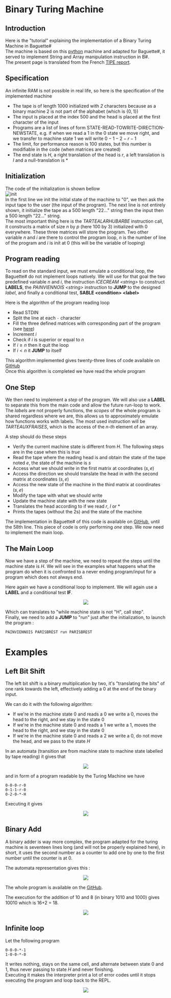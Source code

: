# Binary Turing Machine
## Introduction
Here is the "tutorial" explaining the implementation of a Binary Turing Machine in Baguette#  
The machine is based on this [python](https://sandipanweb.wordpress.com/2020/08/08/simulating-a-turing-machine-with-python-and-executing-programs/) machine and adapted for Baguette#, it served to implement String and Array manipulation instruction in B#.  
The present page is translated from the French [TIPE report](https://github.com/coco33920/rapport_tipe).

## Specification
An infinite RAM is not possible in real life, so here is the specification of the implemented machine
- The tape is of length 1000 initialized with *2* characters because as a binary machine 2 is not part of the alphabet (which is $\{0,1\}$)
- The input is placed at the index 500 and the head is placed at the first character of the input 
- Programs are a list of lines of form STATE-READ-TOWRITE-DIRECTION-NEWSTATE, e.g. if when we read a 1 in the 0 state we 
move right, and we transfer to machine state 1 we will write $0-1-2-r-1$
- The limit, for performance reason is 100 states, but this number is modifiable in the code (when matrices are created)
- The end state is $H$, a right translation of the head is $r$, a left translation is $l$ and a null-translation is $*$
  
## Initialization 
The code of the initialization is shown bellow  
![init](img/turing/init.png)      
In the first line we init the initial state of the machine to "0", we then ask the input tape to the user (the input of the program). The next line is not entirely shown, it initialize the tape as a 500 length "22..." string then the input then a 500 length "22..." string.  
The most important thing here is the *TARTEALARHUBARBE* instruction call, it constructs a matrix of size $n$ by $p$ (here 100 by 3) initialized with 0 everywhere. These three matrices will store the program. Two other variable $n$ and *i* are there to control the program loop, $n$ is the number of line of the program and $i$ is init at 0 (this will be the variable of looping)  

## Program reading
To read on the standard input, we must emulate a conditional loop, the Baguette# do not implement loops natively. We will use for that goal the two predefined variable $n$ and $i$, the instruction *ICECREAM \<string>* to construct **LABELS**, the *PAINVIENNOIS \<string>* instruction to **JUMP** to the designed *label*, and finally a conditional test, **SABLE \<condition> \<label>**  

Here is the algorithm of the program reading loop  
* Read STDIN
* Split the line at each `-` character 
* Fill the three defined matrices with corresponding part of the program (see [here](#initialization))
* Increment $i$
* Check if $i$ is superior or equal to $n$
* If $i\geq n$ then it quit the loop
* If $i<n$ it **JUMP** to itself

This algorithm implemented gives twenty-three lines of code available on [GitHub](https://github.com/coco33920/ocaml-baguettesharp-interpreter/blob/master/examples/turing.baguette#L3)  
Once this algorithm is completed we have read the whole program

## One Step
We then need to implement a *step* of the program. We will also use a **LABEL** to separate this from the main code and allow the future run-loop to work. The *labels* are not properly functions, the *scopes* of the whole program is shared regardless where we are, this allows us to approximately emulate how functions works with labels. The most used instruction will be *TARTEAUXFRAISES*, which is the access of the *n-th* element of an array.  

A step should do these steps
* Verify the current machine state is different from $H$. The following steps are in the case when this is $true$
* Read the tape where the reading head is and obtain the state of the tape noted $e$, the state of the machine is $s$
* Access what we should write in the first matrix at coordinates $(s,e)$
* Access the direction we should translate the head in with the second matrix at coordinates $(s,e)$
* Access the new state of the machine in the third matrix at coordinates $(s,e)$
* Modify the tape with what we should write
* Update the machine state with the new state
* Translates the head according to if we read $r$, $l$ or $*$
* Prints the tapes (without the 2s) and the state of the machine
  
The implementation in Baguette# of this code is available on [GitHub](https://github.com/coco33920/ocaml-baguettesharp-interpreter/blob/master/examples/turing.baguette#L26), until the 58th line. This piece of code is only performing *one* step. We now need to implement the main loop.

## The Main Loop

Now we have a step of the machine, we need to repeat the steps until the machine state is $H$.
We will see in the examples what happens what the program do when it is confronted to a never ending program/input for a program which does not always end.  

Here again we have a conditional loop to implement. We will again use a **LABEL** and a conditional test **IF**.

<div style="margin:auto; text-align: center">
<img src="img/turing/runtime.png">
</div>

Which can translates to "while machine state is not "H", call step".  
Finally, we need to add a **JUMP** to "run" just after the initialization, to launch the program : 

```b#
PAINVIENNOIS PARISBREST run PARISBREST
```

# Examples
## Left Bit Shift

The left bit shift is a binary multiplication by two, it's "translating the bits" of one rank towards the left, effectively adding a $0$ at the end of the binary input.

We can do it with the following algorithm:
* If we're in the machine state $0$ and reads a $0$ we write a $0$, moves the head to the right, and we stay in the state $0$
* If we're in the machine state $0$ and reads a $1$ we write a $1$, moves the head to the right, and we stay in the state $0$
* If we're in the machine state $0$ and reads a $2$ we write a $0$, do not move the head, and we pass to the state $H$  

In an automata (transition are from machine state to machine state labelled by tape reading) it gives that  


<div style="margin:auto; text-align: center">
<img src="img/turing/automata1.png">
</div>

and in form of a program readable by the Turing Machine we have
```turing
0-0-0-r-0
0-1-1-r-0
0-2-0-*-H
```

Executing it gives


<div style="margin:auto; text-align: center">
<img src="img/turing/bitshift.png">
</div>


## Binary Add
A binary adder is way more complex, the program adapted for the turing machine is seventeen lines long (and will not be properly explained here), in short, it uses the second number as a counter to add one by one to the first number until the counter is at 0.  

The automata representation gives this  :

<div style="margin:auto; text-align: center">
<img src="img/turing/automata2.png">
</div>

The whole program is available on the [GitHub](https://github.com/coco33920/ocaml-baguettesharp-interpreter/blob/master/examples/turing_programs.txt#L5).

The execution for the addition of 10 and 8 (in binary 1010 and 1000) gives 10010 which is 16+2 = 18. 


<div style="margin:auto; text-align: center">
<img src="img/turing/adder.png">
</div>

## Infinite loop
Let the following program
```
0-0-0-*-1
1-0-0-*-0
```
It writes nothing, stays on the same cell, and alternate between state $0$ and $1$, thus never passing to state $H$ and never finishing.  
Executing it makes the interpreter print a lot of error codes until it stops executing the program and loop back to the REPL.


<div style="margin:auto; text-align: center">
<img src="img/turing/error.png">
</div>




